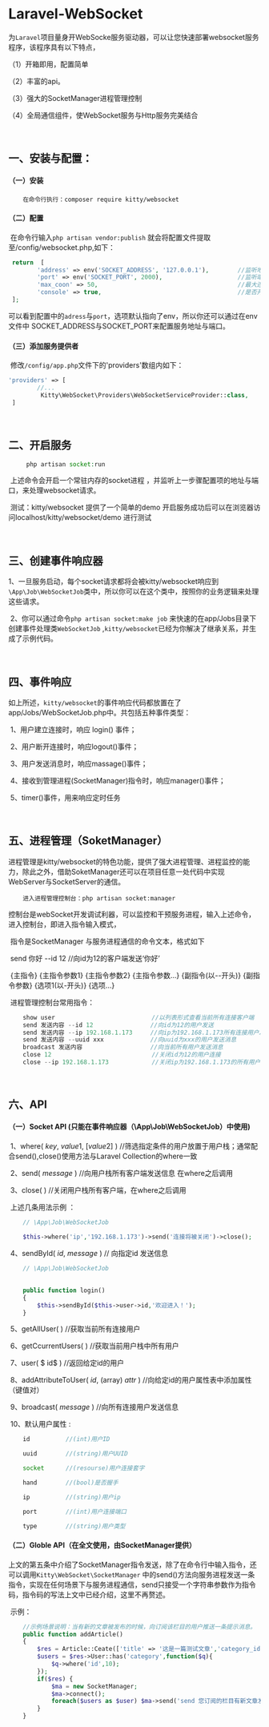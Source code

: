 # Laravel-WebSocket  
为`Laravel`项目量身开WebSocke服务驱动器，可以让您快速部署websocket服务程序，该程序具有以下特点，

（1）开箱即用，配置简单

（2）丰富的api。

（3）强大的SocketManager进程管理控制

（4）全局通信组件，使WebSocket服务与Http服务完美结合

​	

## 一、安装与配置： 

#### （一）安装

```composer
    在命令行执行：composer require kitty/websocket
```

#### （二）配置

​	在命令行输入`php artisan vendor:publish` 就会将配置文件提取至/config/websocket.php,如下：

```php
 return  [
        'address' => env('SOCKET_ADDRESS', '127.0.0.1'),        //监听地址
        'port' => env('SOCKET_PORT', 2000),                     //监听端口
        'max_coon' => 50,                                       //最大连接数
        'console' => true,                                      //是否开启控制台信息
 ];
```

​	可以看到配置中的`adress`与`port`，选项默认指向了env，所以你还可以通过在env 文件中 SOCKET_ADDRESS与SOCKET_PORT来配置服务地址与端口。

#### （三）添加服务提供者

​	修改``/config/app.php``文件下的'providers'数组内如下：

```php
'providers' => [
  		//...
         Kitty\WebSocket\Providers\WebSocketServiceProvider::class,
 ]
```

​	

## 二、开启服务

```php
     php artisan socket:run
```

​	上述命令会开启一个常驻内存的socket进程 ，并监听上一步骤配置项的地址与端口，来处理websocket请求。

​	测试：kitty/websocket 提供了一个简单的demo 开启服务成功后可以在浏览器访问localhost/kitty/websocket/demo 进行测试

​	

## 三、创建事件响应器

​	1、一旦服务启动，每个socket请求都将会被kitty/websocket响应到`\App\Job\WebSocketJob`类中，所以你可以在这个类中，按照你的业务逻辑来处理这些请求。

​	2、你可以通过命令`php artisan socket:make job` 来快速的在app/Jobs目录下创建事件处理类`WebSocketJob` ,`kitty/websocket`已经为你解决了继承关系，并生成了示例代码。

​	

## 四、事件响应

​	如上所述，`kitty/websocket`的事件响应代码都放置在了app/Jobs/WebSocketJob.php中。共包括五种事件类型：

​	1、用户建立连接时，响应  login() 事件；

​	2、用户断开连接时，响应logout()事件；

​	3、用户发送消息时，响应massage()事件；

​	4、接收到管理进程(SocketManager)指令时，响应manager()事件；

​	5、timer()事件，用来响应定时任务

​	

## 五、进程管理（SoketManager）

​	进程管理是kitty/websocket的特色功能，提供了强大进程管理、进程监控的能力，除此之外，借助SoketManager还可以在项目任意一处代码中实现WebServer与SocketServer的通信。

```composer
    进入进程管理控制台：php artisan socket:manager
```

​	控制台是webSocket开发调试利器，可以监控和干预服务进程，输入上述命令，进入控制台，即进入指令输入模式，

​	指令是SocketManager 与服务进程通信的命令文本，格式如下

​	send  你好    --id    12    //向id为12的客户端发送‘你好’

​	{主指令}   {主指令参数1}  {主指令参数2}  {主指令参数...}  {副指令(以--开头)}  {副指令参数}  {选项1(以-开头)}  {选项...} 

​	进程管理控制台常用指令：

```php
    show user                           //以列表形式查看当前所有连接客户端
    send 发送内容 --id 12                //向id为12的用户发送 
    send 发送内容 --ip 192.168.1.173     //向ip为192.168.1.173所有连接用户发送信息
    send 发送内容 --uuid xxx             //向uuid为xxx的用户发送消息
    broadcast 发送内容                   //向当前所有用户发送消息
    close 12                            //关闭id为12的用户连接
    close --ip 192.168.1.173            //关闭ip为192.168.1.173的所有用户
```

​	

## 六、API

#### （一）Socket API (只能在事件响应器（\App\Job\WebSocketJob）中使用)

​	1、where(  $key,$ $value1$,  $[value2]$ )  //筛选指定条件的用户放置于用户栈；通常配合send(),close()使用方法与Laravel Collection的where一致

​	2、send( $message$ )  //向用户栈所有客户端发送信息 在where之后调用

​	3、close( ) 		     //关闭用户栈所有客户端，在where之后调用

​	上述几条用法示例 ：

```  php
    // \App\Job\WebSocketJob
	
    $this->where('ip','192.168.1.173')->send('连接将被关闭')->close();
```

​	4、sendById( $id$, $message$ ) 				// 向指定id 发送信息

```php
    // \App\Job\WebSocketJob
	

    public function login()
    {
        $this->sendById($this->user->id,'欢迎进入！');
    }
```

​	5、getAllUser( )     						//获取当前所有连接用户

​	6、getCcurrentUsers( ) 					//获取当前用户栈中所有用户

​	7、user( $ id$ )								//返回给定id的用户

​	8、addAttributeToUser( $id$, (array)  $attr$ )       //向给定id的用户属性表中添加属性（键值对）

​	9、broadcast( $message$ )  					//向所有连接用户发送信息

​	10、默认用户属性 :

```php
	id          //(int)用户ID

	uuid        //(string)用户UUID

	socket      //(resourse)用户连接套字

	hand        //(bool)是否握手

	ip          //(string)用户ip

	port        //(int)用户连接端口

	type        //(string)用户类型 
```

#### （二）Globle API（在全文使用，由SocketManager提供）

​	上文的第五条中介绍了SocketManager指令发送，除了在命令行中输入指令，还可以调用`Kitty\WebSocket\SocketManager` 中的send()方法向服务进程发送一条指令，实现在任何场景下与服务进程通信，send只接受一个字符串参数作为指令码，指令码的写法上文中已经介绍，这里不再赘述。

​	示例：

```php
	//示例场景说明：当有新的文章被发布的时候，向订阅该栏目的用户推送一条提示消息。
    public function addArticle()
    {
        $res = Article::Ceate(['title' => '这是一篇测试文章','category_id' => 10]);
        $users = $res->User::has('category',function($q){
       	    $q->where('id',10);
        });
        if($res) {
            $ma = new SocketManager;
            $ma->connect();
            foreach($users as $user) $ma->send('send 您订阅的栏目有新文章发布 --id '.$user->id);
      	}
    }
```



​	

​	

​		